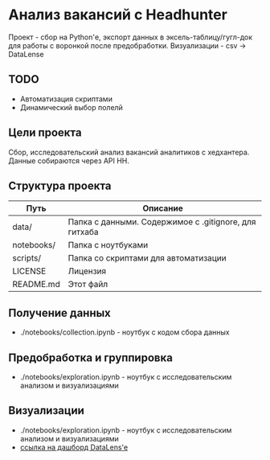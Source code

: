 # Анализ вакансий с Headhunter

Проект - сбор на Python'е, экспорт данных в эксель-таблицу/гугл-док для работы с воронкой после предобработки.
Визуализации - csv -> DataLense

## TODO

* Автоматизация скриптами
* Динамический выбор полелй

## Цели проекта

Сбор, исследовательский анализ вакансий аналитиков с хедхантера. Данные собираются через API HH.

## Структура проекта
| Путь       | Описание                                              |
| ---------- | ----------------------------------------------------- |
| data/      | Папка с данными. Содержимое с .gitignore, для гитхаба |
| notebooks/ | Папка с ноутбуками                                    |
| scripts/   | Папка со скриптами для автоматизации                  |
| LICENSE    | Лицензия                                              |
| README.md  | Этот файл                                             |

## Получение данных
* ./notebooks/collection.ipynb - ноутбук с кодом сбора данных

## Предобработка и группировка
* ./notebooks/exploration.ipynb - ноутбук с исследовательским анализом и визуализациями

## Визуализации

* ./notebooks/exploration.ipynb - ноутбук с исследовательским анализом и визуализациями
* [ссылка на дашборд DataLens'e](https://datalens.yandex/mvz94qraeei6d)
